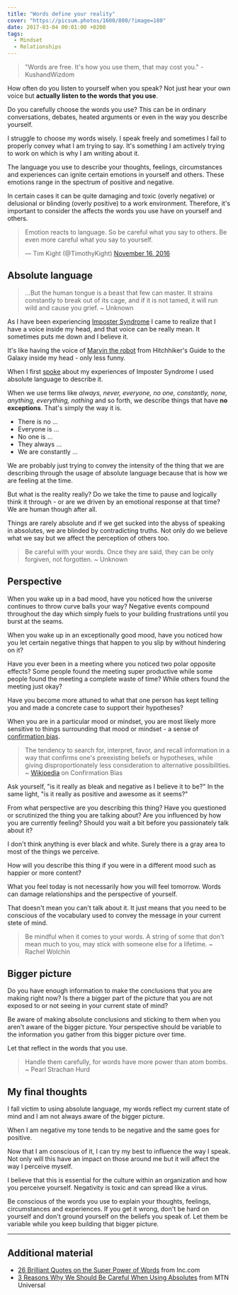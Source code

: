 ```yaml
---
title: "Words define your reality"
cover: "https://picsum.photos/1600/800/?image=180"
date: 2017-03-04 00:01:00 +0200
tags:
  - Mindset
  - Relationships
---
```


> "Words are free. It's how you use them, that may cost you." - KushandWizdom

How often do you listen to yourself when you speak? Not just hear your own voice
but **actually listen to the words that you use**.

Do you carefully choose the words you use?
This can be in ordinary conversations, debates, heated arguments or even in the
way you describe yourself.

I struggle to choose my words wisely. I speak freely and sometimes I fail to
properly convey what I am trying to say. It's something I am actively trying to
work on which is why I am writing about it.

The language you use to describe your thoughts, feelings, circumstances and
experiences can ignite certain emotions in yourself and others. These emotions
range in the spectrum of positive and negative.

In certain cases it can be quite damaging and toxic (overly negative) or
delusional or blinding (overly positive) to a work environment. Therefore,
it's important to consider the affects the words you use have on yourself and
others.

<blockquote class="twitter-tweet" data-lang="en">
  <p lang="en" dir="ltr">
    Emotion reacts to language. So be careful what you say to others.
    Be even more careful what you say to yourself.
  </p>&mdash; Tim Kight (@TimothyKight)
  <a href="https://twitter.com/TimothyKight/status/798865426176507904">
    November 16, 2016
  </a>
</blockquote>

## Absolute language

> ...But the human tongue is a beast that few can master.
> It strains constantly to break out of its cage, and if it is not tamed,
> it will run wild and cause you grief. ~ Unknown

As I have been experiencing [Imposter Syndrome](/blog/the-imposter-within/)
I came to realize that I have a voice inside my head,​ and that voice can be
really mean.​ It sometimes puts me down and I believe it.​

It's like having the voice of
[Marvin the robot](<https://en.wikipedia.org/wiki/Marvin_(character)>)
from Hitchhiker's Guide to the Galaxy inside my head - ​only less funny.​

When I first [spoke](/blog/rubyfuza-2017-conference/) about my experiences of
Imposter Syndrome I used absolute language to describe it.

When we use terms like _always, never, everyone, no one, constantly, none,
anything, everything, nothing_ and
so forth, we describe things that have **no exceptions**. That's simply the way
it is.

- There is no ...
- Everyone is ...
- No one is ...
- They always ...
- We are constantly ...

We are probably just trying to convey the intensity of the thing that we are
describing through the usage of absolute language because that is how we are
feeling at the time.

But what is the reality really? Do we take the time to pause and logically think
it through - or are we driven by an emotional response at that time? We are
human though after all.

Things are rarely absolute and if we get sucked into the abyss of speaking in
absolutes, we are blinded by contradicting truths. Not only do we believe
what we say but we affect the perception of others too.

> Be careful with your words. Once they are said, they can be only
> forgiven, not forgotten. ~ Unknown

## Perspective

When you wake up in a bad mood, have you noticed how the universe continues to
throw curve balls your way? Negative events compound throughout the day which
simply fuels to your building frustrations until you burst at the seams.

When you wake up in an exceptionally good mood, have you noticed how you let
certain negative things that happen to you slip by without hindering on it?

Have you ever been in a meeting where you noticed two polar opposite effects?
Some people found the meeting super productive while some people found the
meeting a complete waste of time? While others found the meeting just okay?

Have you become more attuned to what that one person has kept telling you and
made a concrete case to support their hypotheses?

When you are in a particular mood or mindset, you are most likely more sensitive
to things surrounding that mood or mindset - a sense of
[confirmation bias](https://en.wikipedia.org/wiki/Confirmation_bias).

> The tendency to search for, interpret, favor, and recall information in a
> way that confirms one's preexisting beliefs or hypotheses, while giving
> disproportionately less consideration to alternative possibilities.
> ~ [Wikipedia](https://en.wikipedia.org/wiki/Confirmation_bias) on Confirmation
> Bias

Ask yourself, "is it really as bleak and negative as I believe it to be?" In the
same light, "is it really as positive and awesome as it seems?"

From what perspective are you describing this thing? Have you questioned or
scrutinized the thing you are talking about? Are you influenced by how
you are currently feeling? Should you wait a bit before you passionately talk
about it?

I don't think anything is ever black and white. Surely there is a gray area to
most of the things we perceive.

How will you describe this thing if you were in a different mood such as
happier or more content?

What you feel today is not necessarily how you will feel tomorrow. Words can
damage relationships and the perspective of yourself.

That doesn't mean you can't talk about it. It just means that you need to be
conscious of the vocabulary used to convey the message in your current stete
of mind.

> Be mindful when it comes to your words. A string of some that don't mean much
> to you, may stick with someone else for a lifetime. ~ Rachel Wolchin

## Bigger picture

Do you have enough information to make the conclusions that you are making
right now? Is there a bigger part of the picture that you are not exposed to or
not seeing in your current state of mind?

Be aware of making absolute conclusions and sticking to them when you aren't
aware of the bigger picture. Your perspective should be variable to the
information you gather from this bigger picture over time.

Let that reflect in the words that you use.

> Handle them carefully, for words have more power than atom bombs.
> ~ Pearl Strachan Hurd

## My final thoughts

I fall victim to using absolute language, my words reflect my current state of
mind and I am not always aware of the bigger picture.

When I am negative my tone tends to be negative and the same goes for positive.

Now that I am conscious of it, I can try my best to influence the way I
speak. Not only will this have an impact on those around me but it will affect
the way I perceive myself.

I believe that this is essential for the culture within an organization and how
you perceive yourself. Negativity is toxic and can spread like a virus.

Be conscious of the words you use to explain your thoughts, feelings,
circumstances and experiences. If you get it wrong, don't be hard on yourself
and don't ground yourself on the beliefs you speak of. Let them be variable
while you keep building that bigger picture.

---

## Additional material

- [26 Brilliant Quotes on the Super Power of Words](http://www.inc.com/peter-economy/26-brilliant-quotes-on-the-super-power-of-words.html)
  from Inc.com
- [3 Reasons Why We Should Be Careful When Using Absolutes](http://www.mtnuniversal.com/blogs/3-reasons-why-we-should-be-careful-when-using-absolutes)
  from MTN Universal

<script async src="//platform.twitter.com/widgets.js" charset="utf-8"></script>
